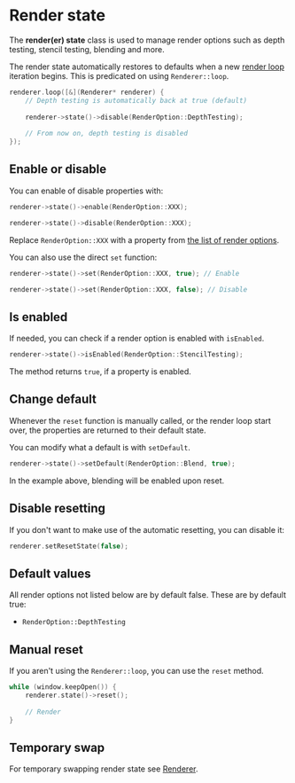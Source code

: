 # Render state

The **render(er) state** class is used to manage render options such
as depth testing, stencil testing, blending and more.

The render state automatically restores to defaults when a new [render loop](/render/render) iteration begins.
This is predicated on using ``Renderer::loop``.

````c++
renderer.loop([&](Renderer* renderer) {
    // Depth testing is automatically back at true (default)
    
    renderer->state()->disable(RenderOption::DepthTesting);
    
    // From now on, depth testing is disabled
});
````

## Enable or disable
You can enable of disable properties with:

````c++
renderer->state()->enable(RenderOption::XXX);

renderer->state()->disable(RenderOption::XXX);
````

Replace ``RenderOption::XXX`` with a property from [the list of render options](/lists/render-option).

You can also use the direct ``set`` function:
````c++
renderer->state()->set(RenderOption::XXX, true); // Enable

renderer->state()->set(RenderOption::XXX, false); // Disable
````

## Is enabled
If needed, you can check if a render option is enabled with ``isEnabled``.

````c++
renderer->state()->isEnabled(RenderOption::StencilTesting);
````

The method returns ``true``, if a property is enabled.

## Change default
Whenever the ``reset`` function is manually called, or the render loop
start over, the properties are returned to their default state.

You can modify what a default is with ``setDefault``.

````c++
renderer->state()->setDefault(RenderOption::Blend, true);
````

In the example above, blending will be enabled upon reset.

## Disable resetting
If you don't want to make use of the automatic resetting, you can disable
it:

````c++
renderer.setResetState(false);
````

## Default values
All render options not listed below are by default false.
These are by default true:

- ``RenderOption::DepthTesting``

## Manual reset
If you aren't using the ``Renderer::loop``, you can use the ``reset`` method.

````c++
while (window.keepOpen()) {
    renderer.state()->reset();
    
    // Render
}
````

## Temporary swap
For temporary swapping render state see [Renderer](/render/render).